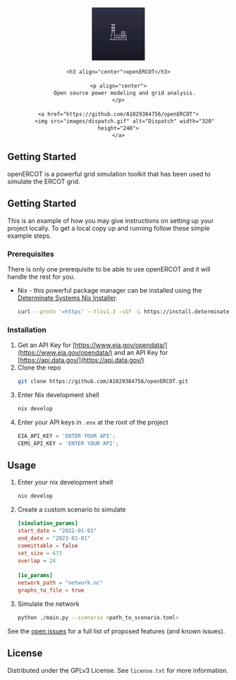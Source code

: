 <a name="readme-top"></a>

<br />
<div align="center">
    <a href="https://github.com/A1029384756/openERCOT">
        <img src="images/logo.png" alt="Logo" width="120" height="120">
    </a>

    <h3 align="center">openERCOT</h3>

    <p align="center">
        Open source power modeling and grid analysis.
    </p>

    <a href="https://github.com/A1029384756/openERCOT">
        <img src="images/dispatch.gif" alt="Dispatch" width="320" height="240">
    </a>
</div>



## Getting Started

openERCOT is a powerful grid simulation toolkit that has been used to simulate the ERCOT grid.


## Getting Started

This is an example of how you may give instructions on setting up your project locally.
To get a local copy up and running follow these simple example steps.

### Prerequisites

There is only one prerequisite to be able to use openERCOT and it will handle the rest for you.
* Nix - this powerful package manager can be installed using the [Determinate Systems Nix Installer](https://github.com/DeterminateSystems/nix-installer).

    ```sh
    curl --proto '=https' --tlsv1.2 -sSf -L https://install.determinate.systems/nix | sh -s -- install
    ```

### Installation

1. Get an API Key for [https://www.eia.gov/opendata/](https://www.eia.gov/opendata/) and an API Key for [https://api.data.gov/](https://api.data.gov/)
2. Clone the repo
   ```sh
   git clone https://github.com/A1029384756/openERCOT.git
   ```
3. Enter Nix development shell
   ```sh
   nix develop
   ```
4. Enter your API keys in `.env` at the root of the project
   ```js
   EIA_API_KEY = 'ENTER YOUR API';
   CEMS_API_KEY = 'ENTER YOUR API';
   ```


## Usage

1. Enter your nix development shell
    ```sh
    nix develop
    ```
2. Create a custom scenario to simulate
    ```toml
    [simulation_params]
    start_date = "2022-01-01"
    end_date = "2023-01-01"
    committable = false
    set_size = 672
    overlap = 24
    
    [io_params]
    network_path = "network.nc"
    graphs_to_file = true
    ```

3. Simulate the network
    ```sh
    python ./main.py --scenario <path_to_scenario.toml>
    ```

See the [open issues](https://github.com/othneildrew/Best-README-Template/issues) for a full list of proposed features (and known issues).

## License

Distributed under the GPLv3 License. See `license.txt` for more information.
